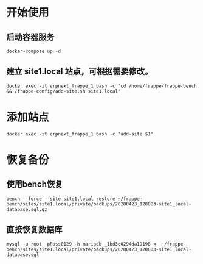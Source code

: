 # 开始使用
## 启动容器服务
`docker-compose up -d`
## 建立 site1.local 站点，可根据需要修改。
`docker exec -it erpnext_frappe_1 bash -c "cd /home/frappe/frappe-bench && /frappe-config/add-site.sh site1.local"`

# 添加站点
`docker exec -it erpnext_frappe_1 bash -c "add-site $1"`

# 恢复备份
## 使用bench恢复
`bench --force --site site1.local restore ~/frappe-bench/sites/site1.local/private/backups/20200423_120003-site1_local-database.sql.gz`
## 直接恢复数据库
`mysql -u root -pPass0129 -h mariadb _1bd3e0294da19198 <  ~/frappe-bench/sites/site1.local/private/backups/20200423_120003-site1_local-database.sql`
